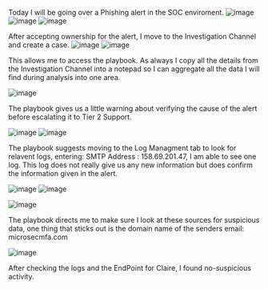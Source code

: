 Today I will be going over a Phishing alert in the SOC enviroment.
![image](https://github.com/user-attachments/assets/65a1632b-0a59-431c-8278-64f10a4f1671)
![image](https://github.com/user-attachments/assets/3e95e234-bc52-4435-841c-41f220d09c9d)
![image](https://github.com/user-attachments/assets/ba03657b-e193-45b7-96f1-9f862d86323e)


After accepting ownership for the alert, I move to the Investigation Channel and create a case.
![image](https://github.com/user-attachments/assets/6687666e-c716-450a-9ed5-82342ff20bac)
![image](https://github.com/user-attachments/assets/e4a06d97-1e15-4e48-9da6-9b6c11ac6637)

This allows me to access the playbook.
As always I copy all the details from the Investigation Channel into a notepad so I can aggregate all the data I will find during analysis into one area.

![image](https://github.com/user-attachments/assets/6c5ecec0-dd5b-413a-b525-1df28aa59a4b)

The playbook gives us a little warning about verifying the cause of the alert before escalating it to Tier 2 Support.

![image](https://github.com/user-attachments/assets/57045edf-7328-49ca-b074-19ff43010b7c)
![image](https://github.com/user-attachments/assets/59a6d746-08ab-40c6-ac09-8cb2ec79bc50)

The playbook suggests moving to the Log Managment tab to look for relavent logs, entering: SMTP Address :
158.69.201.47, I am able to see one log. 
This log does not really give us any new information but does confirm the information given in the alert.

![image](https://github.com/user-attachments/assets/42ace2e9-6e6a-4e5d-af97-36d496adcb6b)
![image](https://github.com/user-attachments/assets/ffebd96b-fb54-43de-be61-9c7bb765e597)

![image](https://github.com/user-attachments/assets/add32fa7-ead6-4f7f-b306-e2d96da3f531)

The playbook directs me to make sure I look at these sources for suspicious data, one thing that sticks out is the domain name of the senders email: microsecmfa.com

![image](https://github.com/user-attachments/assets/4a28e31f-1419-4e24-96e2-ef3e2b0a9428)

After checking the logs and the EndPoint for Claire, I found no-suspicious activity.
